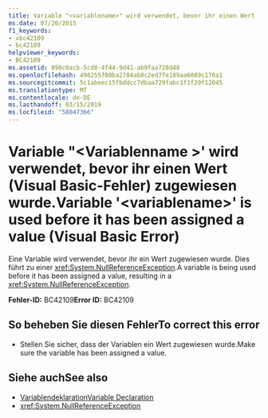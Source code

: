 ```yaml
---
title: Variable "<variablename>" wird verwendet, bevor ihr einen Wert (Visual Basic-Fehler) zugewiesen wurde.
ms.date: 07/20/2015
f1_keywords:
- vbc42109
- bc42109
helpviewer_keywords:
- BC42109
ms.assetid: 890c0acb-5cd8-4f44-9d41-ab9faa728d48
ms.openlocfilehash: 498255f00ba2784a68c2ed7fe189aa6089c170a1
ms.sourcegitcommit: 5c1abeec15fbddcc7dbaa729fabc1f1f29f12045
ms.translationtype: MT
ms.contentlocale: de-DE
ms.lasthandoff: 03/15/2019
ms.locfileid: "58047366"
---
```

# <a name="variable-variablename-is-used-before-it-has-been-assigned-a-value-visual-basic-error"></a><span data-ttu-id="6ab41-102">Variable "\<Variablenname >' wird verwendet, bevor ihr einen Wert (Visual Basic-Fehler) zugewiesen wurde.</span><span class="sxs-lookup"><span data-stu-id="6ab41-102">Variable '\<variablename>' is used before it has been assigned a value (Visual Basic Error)</span></span>
<span data-ttu-id="6ab41-103">Eine Variable wird verwendet, bevor ihr ein Wert zugewiesen wurde. Dies führt zu einer <xref:System.NullReferenceException>.</span><span class="sxs-lookup"><span data-stu-id="6ab41-103">A variable is being used before it has been assigned a value, resulting in a <xref:System.NullReferenceException>.</span></span>  
  
 <span data-ttu-id="6ab41-104">**Fehler-ID:** BC42109</span><span class="sxs-lookup"><span data-stu-id="6ab41-104">**Error ID:** BC42109</span></span>  
  
## <a name="to-correct-this-error"></a><span data-ttu-id="6ab41-105">So beheben Sie diesen Fehler</span><span class="sxs-lookup"><span data-stu-id="6ab41-105">To correct this error</span></span>  
  
-   <span data-ttu-id="6ab41-106">Stellen Sie sicher, dass der Variablen ein Wert zugewiesen wurde.</span><span class="sxs-lookup"><span data-stu-id="6ab41-106">Make sure the variable has been assigned a value.</span></span>  
  
## <a name="see-also"></a><span data-ttu-id="6ab41-107">Siehe auch</span><span class="sxs-lookup"><span data-stu-id="6ab41-107">See also</span></span>

- [<span data-ttu-id="6ab41-108">Variablendeklaration</span><span class="sxs-lookup"><span data-stu-id="6ab41-108">Variable Declaration</span></span>](../../visual-basic/programming-guide/language-features/variables/variable-declaration.md)
- <xref:System.NullReferenceException>
